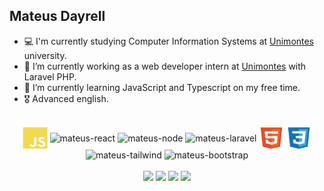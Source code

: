 ## Mateus Dayrell
- 💻 I'm currently studying Computer Information Systems at <a target="_blank" href="https://unimontes.br/">Unimontes</a> university.
- 🏬 I’m currently working as a web developer intern at <a target="_blank" href="https://unimontes.br/dti/#desenvolvimento">Unimontes</a> with Laravel PHP.
- 📓 I’m currently learning JavaScript and Typescript on my free time.
- 🎖️ Advanced english.
<!--
<div align="center">
  <a href="https://github.com/mateusdayrell">
  <img height="180em" src="https://github-readme-stats.vercel.app/api?username=mateusdayrell&show_icons=true&theme=dark&include_all_commits=true&count_private=true"/>
  <img height="180em" src="https://github-readme-stats.vercel.app/api/top-langs/?username=mateusdayrell&layout=compact&langs_count=7&theme=dark"/>
</div> 
-->
<div style="display: inline_block" align="center"><br>
  <img align="center" title="JavaScript" alt="mateus-js" height="35" width="40" src="https://raw.githubusercontent.com/devicons/devicon/master/icons/javascript/javascript-plain.svg">
  <img align="center" title="ReactJS" alt="mateus-react" height="40" width="40" src="https://cdn.jsdelivr.net/gh/devicons/devicon/icons/react/react-original-wordmark.svg">
  <img align="center" title="NodeJs" alt="mateus-node" height="40" width="40" src="https://cdn.jsdelivr.net/gh/devicons/devicon/icons/nodejs/nodejs-original.svg">
  <img align="center" title="Laravel" alt="mateus-laravel" height="45" width="40" src="https://cdn.jsdelivr.net/gh/devicons/devicon/icons/laravel/laravel-plain-wordmark.svg">
  <img align="center" title="HTML" alt="mateus-html" height="35" width="40" src="https://raw.githubusercontent.com/devicons/devicon/master/icons/html5/html5-original.svg">
  <img align="center" title="CSS" alt="mateus-css" height="35" width="40" src="https://raw.githubusercontent.com/devicons/devicon/master/icons/css3/css3-original.svg">
  <img align="center" title="Tailwind" alt="mateus-tailwind" height="40" width="40" src="https://cdn.jsdelivr.net/gh/devicons/devicon/icons/tailwindcss/tailwindcss-plain.svg">
  <img align="center" title="Bootstrap" alt="mateus-bootstrap" height="40" width="40" src="https://cdn.jsdelivr.net/gh/devicons/devicon/icons/bootstrap/bootstrap-original-wordmark.svg">
</div>
 <br>
 
<div align="center"> 
  <a href="https://www.linkedin.com/in/mateus-dayrell-8069ba232/" target="_blank"><img src="https://img.shields.io/badge/-LinkedIn-%230077B5?style=for-the-badge&logo=linkedin&logoColor=white" target="_blank"></a>
  <a href="https://gitlab.com/mateusdayrell" target="_blank"><img src="https://img.shields.io/badge/GitLab-330F63?style=for-the-badge&logo=gitlab&logoColor=white" target="_blank"></a>
  <a href="https://instagram.com/mateusdayrell" target="_blank"><img src="https://img.shields.io/badge/-Instagram-%23E4405F?style=for-the-badge&logo=instagram&logoColor=white" target="_blank"></a> 
  <a href = "mailto:mateusdayrell7@gmail.com"><img src="https://img.shields.io/badge/-Gmail-%23333?style=for-the-badge&logo=gmail&logoColor=white" target="_blank"></a> 
 
</div>
